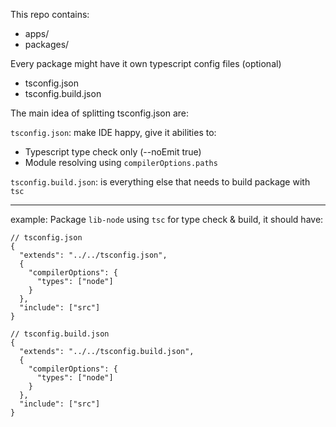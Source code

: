 This repo contains:

- apps/ 
- packages/

Every package might have it own typescript config files (optional)
- tsconfig.json
- tsconfig.build.json

The main idea of splitting tsconfig.json are:

`tsconfig.json`: make IDE happy, give it abilities to:
- Typescript type check only (--noEmit true)
- Module resolving using `compilerOptions.paths`

`tsconfig.build.json`: is everything else that needs to build package with `tsc`

---

example: Package `lib-node` using `tsc` for type check & build, it should have:

```jsonc
// tsconfig.json
{
  "extends": "../../tsconfig.json",
  {
    "compilerOptions": {
      "types": ["node"]
    }
  },
  "include": ["src"]
}
```
```jsonc
// tsconfig.build.json
{
  "extends": "../../tsconfig.build.json",
  {
    "compilerOptions": {
      "types": ["node"]
    }
  },
  "include": ["src"]
}
```
